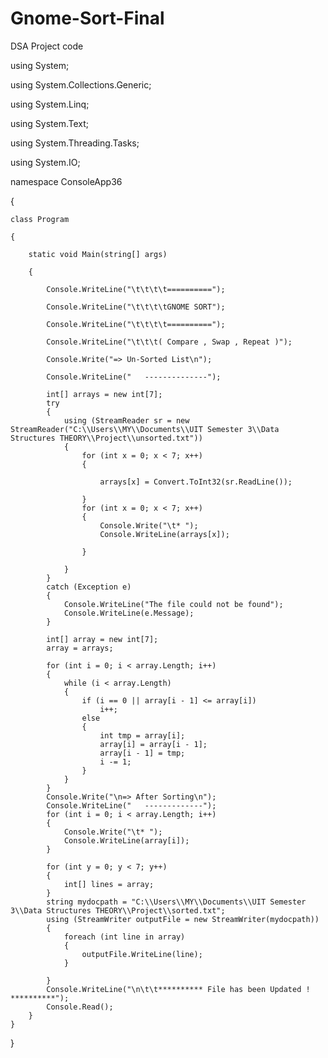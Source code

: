 # Gnome-Sort-Final
DSA Project code

using System;

using System.Collections.Generic;

using System.Linq;

using System.Text;

using System.Threading.Tasks;

using System.IO;

namespace ConsoleApp36

{

    class Program
    
    {
    
        static void Main(string[] args)
        
        {
        
            Console.WriteLine("\t\t\t\t==========");
            
            Console.WriteLine("\t\t\t\tGNOME SORT");
            
            Console.WriteLine("\t\t\t\t==========");
            
            Console.WriteLine("\t\t\t( Compare , Swap , Repeat )");
            
            Console.Write("=> Un-Sorted List\n");
            
            Console.WriteLine("   --------------");
            
            int[] arrays = new int[7];
            try
            {
                using (StreamReader sr = new StreamReader("C:\\Users\\MY\\Documents\\UIT Semester 3\\Data Structures THEORY\\Project\\unsorted.txt"))
                {
                    for (int x = 0; x < 7; x++)
                    {

                        arrays[x] = Convert.ToInt32(sr.ReadLine());

                    }
                    for (int x = 0; x < 7; x++)
                    {
                        Console.Write("\t* ");
                        Console.WriteLine(arrays[x]);

                    }

                }
            }
            catch (Exception e)
            {
                Console.WriteLine("The file could not be found");
                Console.WriteLine(e.Message);
            }

            int[] array = new int[7];
            array = arrays;

            for (int i = 0; i < array.Length; i++)
            {
                while (i < array.Length)
                {
                    if (i == 0 || array[i - 1] <= array[i])
                        i++;
                    else
                    {
                        int tmp = array[i];
                        array[i] = array[i - 1];
                        array[i - 1] = tmp;
                        i -= 1;
                    }
                }
            }
            Console.Write("\n=> After Sorting\n");
            Console.WriteLine("   -------------");
            for (int i = 0; i < array.Length; i++)
            {
                Console.Write("\t* ");
                Console.WriteLine(array[i]);
            }

            for (int y = 0; y < 7; y++)
            {
                int[] lines = array;
            }
            string mydocpath = "C:\\Users\\MY\\Documents\\UIT Semester 3\\Data Structures THEORY\\Project\\sorted.txt";
            using (StreamWriter outputFile = new StreamWriter(mydocpath))
            {
                foreach (int line in array)
                {
                    outputFile.WriteLine(line);
                }

            }
            Console.WriteLine("\n\t\t********** File has been Updated ! **********");
            Console.Read();
        }
    }
}
